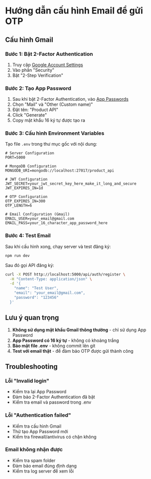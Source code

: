 # Hướng dẫn cấu hình Email để gửi OTP

## Cấu hình Gmail

### Bước 1: Bật 2-Factor Authentication
1. Truy cập [Google Account Settings](https://myaccount.google.com/)
2. Vào phần "Security"
3. Bật "2-Step Verification"

### Bước 2: Tạo App Password
1. Sau khi bật 2-Factor Authentication, vào [App Passwords](https://myaccount.google.com/apppasswords)
2. Chọn "Mail" và "Other (Custom name)"
3. Đặt tên: "Product API"
4. Click "Generate"
5. Copy mật khẩu 16 ký tự được tạo ra

### Bước 3: Cấu hình Environment Variables
Tạo file `.env` trong thư mục gốc với nội dung:

```env
# Server Configuration
PORT=5000

# MongoDB Configuration
MONGODB_URI=mongodb://localhost:27017/product_api

# JWT Configuration
JWT_SECRET=your_jwt_secret_key_here_make_it_long_and_secure
JWT_EXPIRES_IN=1d

# OTP Configuration
OTP_EXPIRES_IN=300
OTP_LENGTH=6

# Email Configuration (Gmail)
EMAIL_USER=your_email@gmail.com
EMAIL_PASS=your_16_character_app_password_here
```

### Bước 4: Test Email
Sau khi cấu hình xong, chạy server và test đăng ký:

```bash
npm run dev
```

Sau đó gọi API đăng ký:
```bash
curl -X POST http://localhost:5000/api/auth/register \
  -H "Content-Type: application/json" \
  -d '{
    "name": "Test User",
    "email": "your_email@gmail.com",
    "password": "123456"
  }'
```

## Lưu ý quan trọng

1. **Không sử dụng mật khẩu Gmail thông thường** - chỉ sử dụng App Password
2. **App Password có 16 ký tự** - không có khoảng trắng
3. **Bảo mật file .env** - không commit lên git
4. **Test với email thật** - để đảm bảo OTP được gửi thành công

## Troubleshooting

### Lỗi "Invalid login"
- Kiểm tra lại App Password
- Đảm bảo 2-Factor Authentication đã bật
- Kiểm tra email và password trong .env

### Lỗi "Authentication failed"
- Kiểm tra cấu hình Gmail
- Thử tạo App Password mới
- Kiểm tra firewall/antivirus có chặn không

### Email không nhận được
- Kiểm tra spam folder
- Đảm bảo email đúng định dạng
- Kiểm tra log server để xem lỗi
